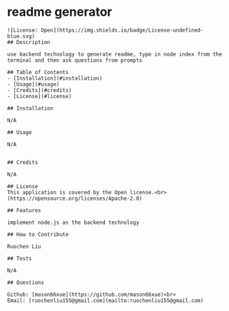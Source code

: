 # readme generator
    
    ![License: Open](https://img.shields.io/badge/License-undefined-blue.svg)
    ## Description
    
    use backend technology to generate readme, type in node index from the terminal and then ask questions from prompts 
    
    ## Table of Contents
    - [Installation](#installation)
    - [Usage](#usage)
    - [Credits](#credits)
    - [License](#license)
    
    ## Installation
    
    N/A
    
    ## Usage
    
    N/A
    
    
    ## Credits
    
    N/A
    
    ## License
    This application is covered by the Open license.<br>
    (https://opensource.org/licenses/Apache-2.0)
    
    ## Features
    
    implement node.js as the backend technology
    
    ## How to Contribute
    
    Ruochen Liu
    
    ## Tests
    
    N/A
    
    ## Questions
    
    Github: [mason66xue](https://github.com/mason66xue)<br>
    Email: [ruochenliu155@gmail.com](mailto:ruochenliu155@gmail.com)